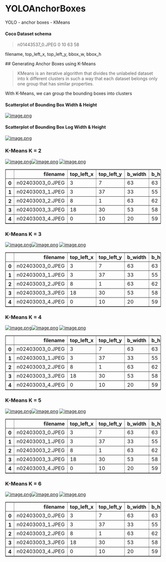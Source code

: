 # YOLOAnchorBoxes
YOLO - anchor boxes - KMeans

#### Coco Dataset schema


> n01443537_0.JPEG	0	10	63	58

filename, top_left_x, top_left_y, bbox_w, bbox_h


## Generating Anchor Boxes using K-Means

> KMeans is an iterative algorithm that divides the unlabeled dataset into k different clusters in such a way that each dataset belongs only one group that has similar properties.

With K-Means, we can group the bounding boxes into clusters



#### Scatterplot of Bounding Box Width & Height
[![image.png](https://i.postimg.cc/cHXNDCZJ/image.png)](https://postimg.cc/BLLybqjW)


#### Scatterplot of Bounding Box Log Width & Height
[![image.png](https://i.postimg.cc/YCYK5bkZ/image.png)](https://postimg.cc/G4L5YP4x)



### K-Means K = 2

[![image.png](https://i.postimg.cc/bYB7dKw4/image.png)](https://postimg.cc/yW0Qbp9T)[![image.png](https://i.postimg.cc/rmpHwJX8/image.png)](https://postimg.cc/cKVhDfLj)
[![image.png](https://i.postimg.cc/QNFX6g9G/image.png)](https://postimg.cc/G91wtyxq)

<table border="1" class="dataframe">
  <thead>
    <tr style="text-align: right;">
      <th></th>
      <th>filename</th>
      <th>top_left_x</th>
      <th>top_left_y</th>
      <th>b_width</th>
      <th>b_height</th>
      <th>class</th>
      <th>x</th>
      <th>y</th>
      <th>img_width</th>
      <th>img_height</th>
      <th>norm_w</th>
      <th>norm_h</th>
      <th>norm_x</th>
      <th>norm_y</th>
      <th>norm_bw</th>
      <th>norm_bh</th>
      <th>log_norm_bw</th>
      <th>log_norm_bh</th>
      <th>cluster_labels</th>
      <th>ab_m_w</th>
      <th>ab_m_h</th>
    </tr>
  </thead>
  <tbody>
    <tr>
      <th>0</th>
      <td>n02403003_0.JPEG</td>
      <td>3</td>
      <td>7</td>
      <td>63</td>
      <td>63</td>
      <td>ox</td>
      <td>34</td>
      <td>38</td>
      <td>64</td>
      <td>64</td>
      <td>1.0</td>
      <td>1.0</td>
      <td>0.531250</td>
      <td>0.593750</td>
      <td>0.984375</td>
      <td>0.984375</td>
      <td>-0.006795</td>
      <td>-0.006795</td>
      <td>0</td>
      <td>1.056958</td>
      <td>1.079698</td>
    </tr>
    <tr>
      <th>1</th>
      <td>n02403003_1.JPEG</td>
      <td>3</td>
      <td>37</td>
      <td>33</td>
      <td>55</td>
      <td>ox</td>
      <td>19</td>
      <td>64</td>
      <td>64</td>
      <td>64</td>
      <td>1.0</td>
      <td>1.0</td>
      <td>0.296875</td>
      <td>1.000000</td>
      <td>0.515625</td>
      <td>0.859375</td>
      <td>-0.287582</td>
      <td>-0.065767</td>
      <td>1</td>
      <td>0.852320</td>
      <td>1.271351</td>
    </tr>
    <tr>
      <th>2</th>
      <td>n02403003_2.JPEG</td>
      <td>8</td>
      <td>1</td>
      <td>63</td>
      <td>62</td>
      <td>ox</td>
      <td>39</td>
      <td>32</td>
      <td>64</td>
      <td>64</td>
      <td>1.0</td>
      <td>1.0</td>
      <td>0.609375</td>
      <td>0.500000</td>
      <td>0.984375</td>
      <td>0.968750</td>
      <td>-0.006795</td>
      <td>-0.013743</td>
      <td>0</td>
      <td>1.056958</td>
      <td>1.062560</td>
    </tr>
    <tr>
      <th>3</th>
      <td>n02403003_3.JPEG</td>
      <td>18</td>
      <td>30</td>
      <td>53</td>
      <td>58</td>
      <td>ox</td>
      <td>44</td>
      <td>59</td>
      <td>64</td>
      <td>64</td>
      <td>1.0</td>
      <td>1.0</td>
      <td>0.687500</td>
      <td>0.921875</td>
      <td>0.828125</td>
      <td>0.906250</td>
      <td>-0.081852</td>
      <td>-0.042704</td>
      <td>0</td>
      <td>0.889187</td>
      <td>0.994008</td>
    </tr>
    <tr>
      <th>4</th>
      <td>n02403003_4.JPEG</td>
      <td>0</td>
      <td>10</td>
      <td>20</td>
      <td>59</td>
      <td>ox</td>
      <td>10</td>
      <td>39</td>
      <td>64</td>
      <td>64</td>
      <td>1.0</td>
      <td>1.0</td>
      <td>0.156250</td>
      <td>0.609375</td>
      <td>0.312500</td>
      <td>0.921875</td>
      <td>-0.505011</td>
      <td>-0.035281</td>
      <td>1</td>
      <td>0.516557</td>
      <td>1.363813</td>
    </tr>
  </tbody>
</table>



### K-Means K = 3
[![image.png](https://i.postimg.cc/bNXj37fk/image.png)](https://postimg.cc/rz9bpYmw)[![image.png](https://i.postimg.cc/FHp5F1dV/image.png)](https://postimg.cc/877ntpb7)
[![image.png](https://i.postimg.cc/Bv7rDyC8/image.png)](https://postimg.cc/hJxZR26g)

<table border="1" class="dataframe">
  <thead>
    <tr style="text-align: right;">
      <th></th>
      <th>filename</th>
      <th>top_left_x</th>
      <th>top_left_y</th>
      <th>b_width</th>
      <th>b_height</th>
      <th>class</th>
      <th>x</th>
      <th>y</th>
      <th>img_width</th>
      <th>img_height</th>
      <th>norm_w</th>
      <th>norm_h</th>
      <th>norm_x</th>
      <th>norm_y</th>
      <th>norm_bw</th>
      <th>norm_bh</th>
      <th>log_norm_bw</th>
      <th>log_norm_bh</th>
      <th>cluster_labels</th>
      <th>ab_m_w</th>
      <th>ab_m_h</th>
    </tr>
  </thead>
  <tbody>
    <tr>
      <th>0</th>
      <td>n02403003_0.JPEG</td>
      <td>3</td>
      <td>7</td>
      <td>63</td>
      <td>63</td>
      <td>ox</td>
      <td>34</td>
      <td>38</td>
      <td>64</td>
      <td>64</td>
      <td>1.0</td>
      <td>1.0</td>
      <td>0.531250</td>
      <td>0.593750</td>
      <td>0.984375</td>
      <td>0.984375</td>
      <td>-0.006795</td>
      <td>-0.006795</td>
      <td>0</td>
      <td>1.044577</td>
      <td>1.060937</td>
    </tr>
    <tr>
      <th>1</th>
      <td>n02403003_1.JPEG</td>
      <td>3</td>
      <td>37</td>
      <td>33</td>
      <td>55</td>
      <td>ox</td>
      <td>19</td>
      <td>64</td>
      <td>64</td>
      <td>64</td>
      <td>1.0</td>
      <td>1.0</td>
      <td>0.296875</td>
      <td>1.000000</td>
      <td>0.515625</td>
      <td>0.859375</td>
      <td>-0.287582</td>
      <td>-0.065767</td>
      <td>2</td>
      <td>0.943955</td>
      <td>1.009146</td>
    </tr>
    <tr>
      <th>2</th>
      <td>n02403003_2.JPEG</td>
      <td>8</td>
      <td>1</td>
      <td>63</td>
      <td>62</td>
      <td>ox</td>
      <td>39</td>
      <td>32</td>
      <td>64</td>
      <td>64</td>
      <td>1.0</td>
      <td>1.0</td>
      <td>0.609375</td>
      <td>0.500000</td>
      <td>0.984375</td>
      <td>0.968750</td>
      <td>-0.006795</td>
      <td>-0.013743</td>
      <td>0</td>
      <td>1.044577</td>
      <td>1.044096</td>
    </tr>
    <tr>
      <th>3</th>
      <td>n02403003_3.JPEG</td>
      <td>18</td>
      <td>30</td>
      <td>53</td>
      <td>58</td>
      <td>ox</td>
      <td>44</td>
      <td>59</td>
      <td>64</td>
      <td>64</td>
      <td>1.0</td>
      <td>1.0</td>
      <td>0.687500</td>
      <td>0.921875</td>
      <td>0.828125</td>
      <td>0.906250</td>
      <td>-0.081852</td>
      <td>-0.042704</td>
      <td>0</td>
      <td>0.878771</td>
      <td>0.976735</td>
    </tr>
    <tr>
      <th>4</th>
      <td>n02403003_4.JPEG</td>
      <td>0</td>
      <td>10</td>
      <td>20</td>
      <td>59</td>
      <td>ox</td>
      <td>10</td>
      <td>39</td>
      <td>64</td>
      <td>64</td>
      <td>1.0</td>
      <td>1.0</td>
      <td>0.156250</td>
      <td>0.609375</td>
      <td>0.312500</td>
      <td>0.921875</td>
      <td>-0.505011</td>
      <td>-0.035281</td>
      <td>2</td>
      <td>0.572094</td>
      <td>1.082539</td>
    </tr>
  </tbody>
</table>


### K-Means K = 4
[![image.png](https://i.postimg.cc/L41cYxgX/image.png)](https://postimg.cc/SjmTH7rF)[![image.png](https://i.postimg.cc/LXfxX0QF/image.png)](https://postimg.cc/7GH3tXyK)
[![image.png](https://i.postimg.cc/J7NTCvBb/image.png)](https://postimg.cc/5jt5wPg0)

<table border="1" class="dataframe">
  <thead>
    <tr style="text-align: right;">
      <th></th>
      <th>filename</th>
      <th>top_left_x</th>
      <th>top_left_y</th>
      <th>b_width</th>
      <th>b_height</th>
      <th>class</th>
      <th>x</th>
      <th>y</th>
      <th>img_width</th>
      <th>img_height</th>
      <th>norm_w</th>
      <th>norm_h</th>
      <th>norm_x</th>
      <th>norm_y</th>
      <th>norm_bw</th>
      <th>norm_bh</th>
      <th>log_norm_bw</th>
      <th>log_norm_bh</th>
      <th>cluster_labels</th>
      <th>ab_m_w</th>
      <th>ab_m_h</th>
    </tr>
  </thead>
  <tbody>
    <tr>
      <th>0</th>
      <td>n02403003_0.JPEG</td>
      <td>3</td>
      <td>7</td>
      <td>63</td>
      <td>63</td>
      <td>ox</td>
      <td>34</td>
      <td>38</td>
      <td>64</td>
      <td>64</td>
      <td>1.0</td>
      <td>1.0</td>
      <td>0.531250</td>
      <td>0.593750</td>
      <td>0.984375</td>
      <td>0.984375</td>
      <td>-0.006795</td>
      <td>-0.006795</td>
      <td>0</td>
      <td>1.037316</td>
      <td>1.034470</td>
    </tr>
    <tr>
      <th>1</th>
      <td>n02403003_1.JPEG</td>
      <td>3</td>
      <td>37</td>
      <td>33</td>
      <td>55</td>
      <td>ox</td>
      <td>19</td>
      <td>64</td>
      <td>64</td>
      <td>64</td>
      <td>1.0</td>
      <td>1.0</td>
      <td>0.296875</td>
      <td>1.000000</td>
      <td>0.515625</td>
      <td>0.859375</td>
      <td>-0.287582</td>
      <td>-0.065767</td>
      <td>2</td>
      <td>0.866605</td>
      <td>0.958632</td>
    </tr>
    <tr>
      <th>2</th>
      <td>n02403003_2.JPEG</td>
      <td>8</td>
      <td>1</td>
      <td>63</td>
      <td>62</td>
      <td>ox</td>
      <td>39</td>
      <td>32</td>
      <td>64</td>
      <td>64</td>
      <td>1.0</td>
      <td>1.0</td>
      <td>0.609375</td>
      <td>0.500000</td>
      <td>0.984375</td>
      <td>0.968750</td>
      <td>-0.006795</td>
      <td>-0.013743</td>
      <td>0</td>
      <td>1.037316</td>
      <td>1.018050</td>
    </tr>
    <tr>
      <th>3</th>
      <td>n02403003_3.JPEG</td>
      <td>18</td>
      <td>30</td>
      <td>53</td>
      <td>58</td>
      <td>ox</td>
      <td>44</td>
      <td>59</td>
      <td>64</td>
      <td>64</td>
      <td>1.0</td>
      <td>1.0</td>
      <td>0.687500</td>
      <td>0.921875</td>
      <td>0.828125</td>
      <td>0.906250</td>
      <td>-0.081852</td>
      <td>-0.042704</td>
      <td>0</td>
      <td>0.872663</td>
      <td>0.952369</td>
    </tr>
    <tr>
      <th>4</th>
      <td>n02403003_4.JPEG</td>
      <td>0</td>
      <td>10</td>
      <td>20</td>
      <td>59</td>
      <td>ox</td>
      <td>10</td>
      <td>39</td>
      <td>64</td>
      <td>64</td>
      <td>1.0</td>
      <td>1.0</td>
      <td>0.156250</td>
      <td>0.609375</td>
      <td>0.312500</td>
      <td>0.921875</td>
      <td>-0.505011</td>
      <td>-0.035281</td>
      <td>2</td>
      <td>0.525215</td>
      <td>1.028351</td>
    </tr>
  </tbody>
</table>



### K-Means K = 5
[![image.png](https://i.postimg.cc/9MGBVwzW/image.png)](https://postimg.cc/dkVCj18X)[![image.png](https://i.postimg.cc/tCRzQTbj/image.png)](https://postimg.cc/V5TtXz5G)
[![image.png](https://i.postimg.cc/FH7gzB1C/image.png)](https://postimg.cc/qNHCZQs2)


<table border="1" class="dataframe">
  <thead>
    <tr style="text-align: right;">
      <th></th>
      <th>filename</th>
      <th>top_left_x</th>
      <th>top_left_y</th>
      <th>b_width</th>
      <th>b_height</th>
      <th>class</th>
      <th>x</th>
      <th>y</th>
      <th>img_width</th>
      <th>img_height</th>
      <th>norm_w</th>
      <th>norm_h</th>
      <th>norm_x</th>
      <th>norm_y</th>
      <th>norm_bw</th>
      <th>norm_bh</th>
      <th>log_norm_bw</th>
      <th>log_norm_bh</th>
      <th>cluster_labels</th>
      <th>ab_m_w</th>
      <th>ab_m_h</th>
    </tr>
  </thead>
  <tbody>
    <tr>
      <th>0</th>
      <td>n02403003_0.JPEG</td>
      <td>3</td>
      <td>7</td>
      <td>63</td>
      <td>63</td>
      <td>ox</td>
      <td>34</td>
      <td>38</td>
      <td>64</td>
      <td>64</td>
      <td>1.0</td>
      <td>1.0</td>
      <td>0.531250</td>
      <td>0.593750</td>
      <td>0.984375</td>
      <td>0.984375</td>
      <td>-0.006795</td>
      <td>-0.006795</td>
      <td>4</td>
      <td>1.020555</td>
      <td>1.034080</td>
    </tr>
    <tr>
      <th>1</th>
      <td>n02403003_1.JPEG</td>
      <td>3</td>
      <td>37</td>
      <td>33</td>
      <td>55</td>
      <td>ox</td>
      <td>19</td>
      <td>64</td>
      <td>64</td>
      <td>64</td>
      <td>1.0</td>
      <td>1.0</td>
      <td>0.296875</td>
      <td>1.000000</td>
      <td>0.515625</td>
      <td>0.859375</td>
      <td>-0.287582</td>
      <td>-0.065767</td>
      <td>2</td>
      <td>1.266398</td>
      <td>1.032464</td>
    </tr>
    <tr>
      <th>2</th>
      <td>n02403003_2.JPEG</td>
      <td>8</td>
      <td>1</td>
      <td>63</td>
      <td>62</td>
      <td>ox</td>
      <td>39</td>
      <td>32</td>
      <td>64</td>
      <td>64</td>
      <td>1.0</td>
      <td>1.0</td>
      <td>0.609375</td>
      <td>0.500000</td>
      <td>0.984375</td>
      <td>0.968750</td>
      <td>-0.006795</td>
      <td>-0.013743</td>
      <td>4</td>
      <td>1.020555</td>
      <td>1.017666</td>
    </tr>
    <tr>
      <th>3</th>
      <td>n02403003_3.JPEG</td>
      <td>18</td>
      <td>30</td>
      <td>53</td>
      <td>58</td>
      <td>ox</td>
      <td>44</td>
      <td>59</td>
      <td>64</td>
      <td>64</td>
      <td>1.0</td>
      <td>1.0</td>
      <td>0.687500</td>
      <td>0.921875</td>
      <td>0.828125</td>
      <td>0.906250</td>
      <td>-0.081852</td>
      <td>-0.042704</td>
      <td>0</td>
      <td>1.147483</td>
      <td>0.995668</td>
    </tr>
    <tr>
      <th>4</th>
      <td>n02403003_4.JPEG</td>
      <td>0</td>
      <td>10</td>
      <td>20</td>
      <td>59</td>
      <td>ox</td>
      <td>10</td>
      <td>39</td>
      <td>64</td>
      <td>64</td>
      <td>1.0</td>
      <td>1.0</td>
      <td>0.156250</td>
      <td>0.609375</td>
      <td>0.312500</td>
      <td>0.921875</td>
      <td>-0.505011</td>
      <td>-0.035281</td>
      <td>2</td>
      <td>0.767514</td>
      <td>1.107553</td>
    </tr>
  </tbody>
</table>



### K-Means K = 6
[![image.png](https://i.postimg.cc/90LZFd2j/image.png)](https://postimg.cc/sGZvTZ1n)[![image.png](https://i.postimg.cc/02HDT0ZY/image.png)](https://postimg.cc/dLrhddb3)
[![image.png](https://i.postimg.cc/1tPqGC5Q/image.png)](https://postimg.cc/4KLyZ19L)

<table border="1" class="dataframe">
  <thead>
    <tr style="text-align: right;">
      <th></th>
      <th>filename</th>
      <th>top_left_x</th>
      <th>top_left_y</th>
      <th>b_width</th>
      <th>b_height</th>
      <th>class</th>
      <th>x</th>
      <th>y</th>
      <th>img_width</th>
      <th>img_height</th>
      <th>norm_w</th>
      <th>norm_h</th>
      <th>norm_x</th>
      <th>norm_y</th>
      <th>norm_bw</th>
      <th>norm_bh</th>
      <th>log_norm_bw</th>
      <th>log_norm_bh</th>
      <th>cluster_labels</th>
      <th>ab_m_w</th>
      <th>ab_m_h</th>
    </tr>
  </thead>
  <tbody>
    <tr>
      <th>0</th>
      <td>n02403003_0.JPEG</td>
      <td>3</td>
      <td>7</td>
      <td>63</td>
      <td>63</td>
      <td>ox</td>
      <td>34</td>
      <td>38</td>
      <td>64</td>
      <td>64</td>
      <td>1.0</td>
      <td>1.0</td>
      <td>0.531250</td>
      <td>0.593750</td>
      <td>0.984375</td>
      <td>0.984375</td>
      <td>-0.006795</td>
      <td>-0.006795</td>
      <td>5</td>
      <td>1.018506</td>
      <td>1.031532</td>
    </tr>
    <tr>
      <th>1</th>
      <td>n02403003_1.JPEG</td>
      <td>3</td>
      <td>37</td>
      <td>33</td>
      <td>55</td>
      <td>ox</td>
      <td>19</td>
      <td>64</td>
      <td>64</td>
      <td>64</td>
      <td>1.0</td>
      <td>1.0</td>
      <td>0.296875</td>
      <td>1.000000</td>
      <td>0.515625</td>
      <td>0.859375</td>
      <td>-0.287582</td>
      <td>-0.065767</td>
      <td>4</td>
      <td>1.338057</td>
      <td>1.015118</td>
    </tr>
    <tr>
      <th>2</th>
      <td>n02403003_2.JPEG</td>
      <td>8</td>
      <td>1</td>
      <td>63</td>
      <td>62</td>
      <td>ox</td>
      <td>39</td>
      <td>32</td>
      <td>64</td>
      <td>64</td>
      <td>1.0</td>
      <td>1.0</td>
      <td>0.609375</td>
      <td>0.500000</td>
      <td>0.984375</td>
      <td>0.968750</td>
      <td>-0.006795</td>
      <td>-0.013743</td>
      <td>5</td>
      <td>1.018506</td>
      <td>1.015159</td>
    </tr>
    <tr>
      <th>3</th>
      <td>n02403003_3.JPEG</td>
      <td>18</td>
      <td>30</td>
      <td>53</td>
      <td>58</td>
      <td>ox</td>
      <td>44</td>
      <td>59</td>
      <td>64</td>
      <td>64</td>
      <td>1.0</td>
      <td>1.0</td>
      <td>0.687500</td>
      <td>0.921875</td>
      <td>0.828125</td>
      <td>0.906250</td>
      <td>-0.081852</td>
      <td>-0.042704</td>
      <td>0</td>
      <td>1.129252</td>
      <td>0.965835</td>
    </tr>
    <tr>
      <th>4</th>
      <td>n02403003_4.JPEG</td>
      <td>0</td>
      <td>10</td>
      <td>20</td>
      <td>59</td>
      <td>ox</td>
      <td>10</td>
      <td>39</td>
      <td>64</td>
      <td>64</td>
      <td>1.0</td>
      <td>1.0</td>
      <td>0.156250</td>
      <td>0.609375</td>
      <td>0.312500</td>
      <td>0.921875</td>
      <td>-0.505011</td>
      <td>-0.035281</td>
      <td>4</td>
      <td>0.810944</td>
      <td>1.088945</td>
    </tr>
  </tbody>
</table>
